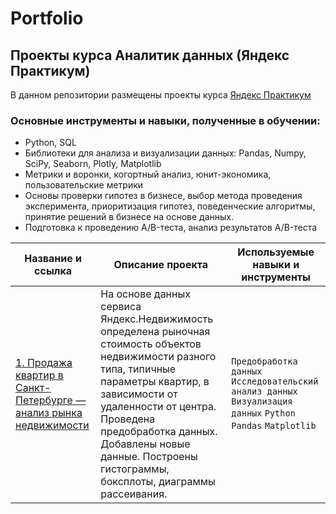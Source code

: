 # Portfolio

## Проекты курса Аналитик данных (Яндекс Практикум)

В данном репозитории размещены проекты курса [Яндекс Практикум](https://practicum.yandex.ru/data-analyst/ "Яндекс Практикум")

### Основные инструменты и навыки, полученные в обучении:

- Python, SQL
- Библиотеки для анализа и визуализации данных: Pandas, Numpy, SciPy, Seaborn, Plotly, Matplotlib
- Метрики и воронки, когортный анализ, юнит-экономика, пользовательские метрики
- Основы проверки гипотез в бизнесе, выбор метода проведения эксперимента, приоритизация гипотез, поведенческие алгоритмы, принятие решений в бизнесе на основе данных.
- Подготовка к проведению A/B-теста, анализ результатов A/B-теста


| Название и ссылка | Описание проекта | Используемые навыки и инструменты |
| ------ | ------ | ------ |
| [1. Продажа квартир в Санкт-Петербурге — анализ рынка недвижимости](https://github.com/alexey-smk/data_analysis/tree/791feb81652d53197265dd217800c7ebbe0c75b5/1.%20Real_Estate_Market_Analysis) | На основе данных сервиса Яндекс.Недвижимость определена рыночная стоимость объектов недвижимости разного типа, типичные параметры квартир, в зависимости от удаленности от центра. Проведена предобработка данных. Добавлены новые данные. Построены гистограммы, боксплоты, диаграммы рассеивания. | ``Предобработка данных`` ``Исследовательский анализ данных`` ``Визуализация данных`` ``Python`` ``Pandas`` ``Matplotlib`` |

